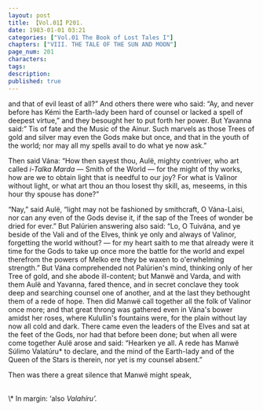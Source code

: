 ```yaml
---
layout: post
title: 【Vol.01】P201.
date: 1983-01-01 03:21
categories: ["Vol.01 The Book of Lost Tales I"]
chapters: ["VIII. THE TALE OF THE SUN AND MOON"]
page_num: 201
characters: 
tags: 
description: 
published: true
---
```


<p style="text-indent: 0;">
and that of evil least of all?” And others there were who said: “Ay, and never before has Kémi the Earth-lady been hard of counsel or lacked a spell of deepest virtue,” and they besought her to put forth her power. But Yavanna said:” Tis of fate and the Music of the Ainur. Such marvels as those Trees of gold and silver may even the Gods make but once, and that in the youth of the world; nor may all my spells avail to do what ye now ask.”
</p>

Then said Vána: “How then sayest thou, Aulë, mighty contriver, who art called <I>i-Talka Marda </I>— Smith of the World — for the might of thy works, how are we to obtain light that is needful to our joy? For what is Valinor without light, or what art thou an thou losest thy skill, as, meseems, in this hour thy spouse has done?”

“Nay,” said Aulë, “light may not be fashioned by smithcraft, O Vána-Laisi, nor can any even of the Gods devise it, if the sap of the Trees of wonder be dried for ever.” But Palúrien answering also said: “Lo, O Tuivána, and ye beside of the Vali and of the Elves, think ye only and always of Valinor, forgetting the world without? — for my heart saith to me that already were it time for the Gods to take up once more the battle for the world and expel therefrom the powers of Melko ere they be waxen to o'erwhelming strength.” But Vána comprehended not Palúrien's mind, thinking only of her Tree of gold, and she abode ill-content; but Manwë and Varda, and with them Aulë and Yavanna, fared thence, and in secret conclave they took deep and searching counsel one of another, and at the last they bethought them of a rede of hope. Then did Manwë call together all the folk of Valinor once more; and that great throng was gathered even in Vána's bower amidst her roses, where Kulullin's fountains were, for the plain without lay now all cold and dark. There came even the leaders of the Elves and sat at the feet of the Gods, nor had that before been done; but when all were come together Aulë arose and said: “Hearken ye all. A rede has Manwë Súlimo Valatúru\* to declare, and the mind of the Earth-lady and of the Queen of the Stars is therein, nor yet is my counsel absent.”

Then was there a great silence that Manwë might speak,

<BR>
\* In margin: ‘also <I>Valahíru’.</I>

